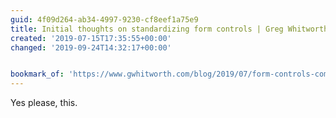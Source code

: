 ```yaml
---
guid: 4f09d264-ab34-4997-9230-cf8eef1a75e9
title: Initial thoughts on standardizing form controls | Greg Whitworth
created: '2019-07-15T17:35:55+00:00'
changed: '2019-09-24T14:32:17+00:00'


bookmark_of: 'https://www.gwhitworth.com/blog/2019/07/form-controls-components/'
---
```


Yes please, this. 
